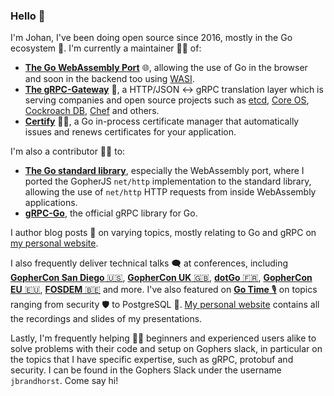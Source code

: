 ### Hello :wave:

I'm Johan, I've been doing open source since 2016, mostly in the Go ecosystem 🐻. I'm currently a maintainer 👨‍🔧 of:

- [**The Go WebAssembly Port**](https://github.com/golang/go/wiki/WebAssembly) 🌐, allowing the use of Go in the browser and soon in the backend too using [WASI](https://wasi.dev).
- [**The gRPC-Gateway**](https://github.com/grpc-ecosystem/grpc-gateway) 🌉, a HTTP/JSON <-> gRPC translation layer which is serving companies and open source projects such as [etcd](https://github.com/etcd-io/etcd/blob/master/Documentation/dev-guide/api_grpc_gateway.md), [Core OS](https://coreos.com/blog/grpc-protobufs-swagger.html), [Cockroach DB](https://www.cockroachlabs.com/), [Chef](https://www.chef.io/) and others.
- [**Certify**](https://github.com/johanbrandhorst/certify) 👨‍⚖️, a Go in-process certificate manager that automatically issues and renews certificates for your application.

I'm also a contributor 👨‍💻 to:

- [**The Go standard library**](https://github.com/golang/go), especially the WebAssembly port, where I ported the GopherJS `net/http` implementation to the standard library, allowing the use of `net/http` HTTP requests from inside WebAssembly applications.
- [**gRPC-Go**](https://github.com/grpc/grpc-go), the official gRPC library for Go.

I author blog posts 📰 on varying topics, mostly relating to Go and gRPC on [my personal website](https://jbrandhorst.com).

I also frequently deliver technical talks 🗨️ at conferences, including [**GopherCon San Diego** 🇺🇸](https://www.gophercon.com), [**GopherCon UK** 🇬🇧](https://www.gophercon.co.uk), [**dotGo** 🇫🇷](https://www.dotgo.eu), [**GopherCon EU** 🇪🇺](https://gophercon.berlin/), [**FOSDEM** 🇧🇪](https://fosdem.org) and more. I've also featured on [**Go Time** 🎙️](https://changelog.com/gotime) on topics ranging from security 🛡️ to PostgreSQL 🐘. [My personal website](https://jbrandhorst.com/page/presentations) contains all the recordings and slides of my presentations.

Lastly, I'm frequently helping 👨‍🏫 beginners and experienced users alike to solve problems with their code and setup on Gophers slack, in particular on the topics that I have specific expertise, such as gRPC, protobuf and security. I can be found in the Gophers Slack under the username `jbrandhorst`. Come say hi!
